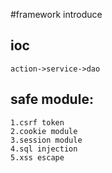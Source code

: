#framework introduce

## ioc
	action->service->dao
## safe module:
	1.csrf token
	2.cookie module
	3.session module
	4.sql injection
	5.xss escape
